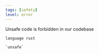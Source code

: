 ```yaml
---
tags: [safety]
level: error
---
```


Unsafe code is forbidden in our codebase

```grit
language rust

`unsafe`
```